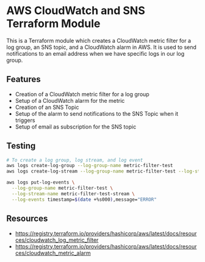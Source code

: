 # AWS CloudWatch and SNS Terraform Module

This is a Terraform module which creates a CloudWatch metric filter for a log group, an SNS topic, and a CloudWatch alarm in AWS.
It is used to send notifications to an email address when we have specific logs in our log group.

## Features

- Creation of a CloudWatch metric filter for a log group
- Setup of a CloudWatch alarm for the metric
- Creation of an SNS Topic
- Setup of the alarm to send notifications to the SNS Topic when it triggers
- Setup of email as subscription for the SNS topic

## Testing

```bash
# To create a log group, log stream, and log event
aws logs create-log-group --log-group-name metric-filter-test
aws logs create-log-stream --log-group-name metric-filter-test --log-stream-name metric-filter-test-stream

aws logs put-log-events \
  --log-group-name metric-filter-test \
  --log-stream-name metric-filter-test-stream \
  --log-events timestamp=$(date +%s000),message="ERROR"

```

## Resources

- https://registry.terraform.io/providers/hashicorp/aws/latest/docs/resources/cloudwatch_log_metric_filter
- https://registry.terraform.io/providers/hashicorp/aws/latest/docs/resources/cloudwatch_metric_alarm
